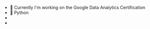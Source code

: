 

- 🔭 Currently I'm working on the Google Data Analytics Certification
- 🌱 Python
-  
-  
 <!-- 👯 I’m looking to collaborate on ...
-  I’m looking for help with ...
- - ⚡ Fun fact: ...there are so many ;) too many... 🤔
- 📫 How to reach me: ...
-  Pronouns: ...

-->
